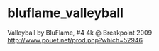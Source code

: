 # bluflame_valleyball

Valleyball by BluFlame, #4 4k @ Breakpoint 2009 http://www.pouet.net/prod.php?which=52946
